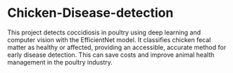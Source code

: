 # Chicken-Disease-detection
This project detects coccidiosis in poultry using deep learning and computer vision with the EfficientNet model. It classifies chicken fecal matter as healthy or affected, providing an accessible, accurate method for early disease detection. This can save costs and improve animal health management in the poultry industry.
